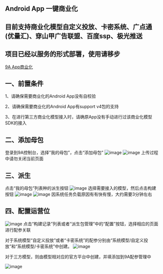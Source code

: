 ﻿Android App 一键商业化 
 ----------------------
 目前支持商业化模型自定义投放、卡密系统、广点通(优量汇)、穿山甲广告联盟、百度ssp、极光推送
 ---------
 项目已经以服务的形式部署，使用请移步
 ---
 [9A App商业化](https://ianpei.com)


一、前置条件
------------

1、请确保需要商业化的Android App没有自校验

2、请确保需要商业化的Android App有support v4包的支持

3、在进行第三方商业化模型接入时，请确原App没有手动进行过该商业化模型SDK的接入

二、添加母包
------------

登录到9A控制台，选择”我的母包”，点击“添加母包”
![image](https://github.com/ianpei/market/blob/master/pic/1.jpg) 
![image](https://github.com/ianpei/market/blob/master/pic/2.jpg) 
上传过程中请勿关闭当前页面

三、派生
------------

点击“我的母包”列表种的派生按钮
![image](https://github.com/ianpei/market/blob/master/pic/3.jpg) 
选择需要接入的模型，然后点击构建按钮
![image](https://github.com/ianpei/market/blob/master/pic/4.jpg) 
![image](https://github.com/ianpei/market/blob/master/pic/5.jpg) 
因系统任务负载原因有有快有慢，大约需要3分钟左右

四、配置运营位
------------
![image](https://github.com/ianpei/market/blob/master/pic/6.jpg) 
点击“构建记录”列表或者“派生包管理”中的“配置”按钮，选择相应的页面进行配参关联


对于系统模型“自定义投放”或者“卡密系统”的配参分别由“系统模型/自定义投放”和“系统模型/卡密系统”中创建。
![image](https://github.com/ianpei/market/blob/master/pic/7.jpg) 

对于三方模型，则由模型相对应的官方平台中创建，并填添加到9A配参管理中

![image](https://github.com/ianpei/market/blob/master/pic/8.jpg) 
